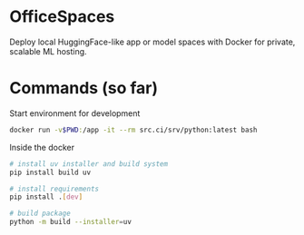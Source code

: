 # OfficeSpaces

Deploy local HuggingFace-like app or model spaces with Docker for private, scalable ML hosting.

# Commands (so far)

Start environment for development

```bash
docker run -v$PWD:/app -it --rm src.ci/srv/python:latest bash
```

Inside the docker

```bash
# install uv installer and build system
pip install build uv

# install requirements
pip install .[dev]

# build package
python -m build --installer=uv
```

